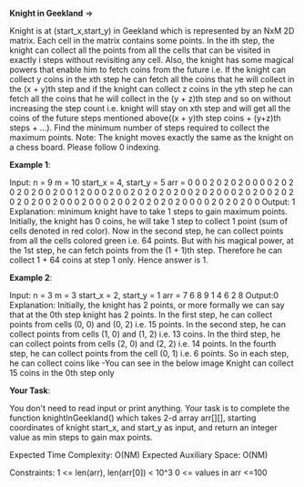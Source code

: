 **Knight in Geekland** =>

Knight is at (start_x,start_y) in Geekland which is represented by an NxM 2D matrix. Each cell in the matrix contains some points. In the ith step, the knight can collect all the points from all the cells that can be visited in exactly i steps without revisiting any cell. Also, the knight has some magical powers that enable him to fetch coins from the future i.e. If the knight can collect y coins in the xth step he can fetch all the coins that he will collect in the (x + y)th step and if the knight can collect z coins in the yth step he can fetch all the coins that he will collect in the (y + z)th step and so on without increasing the step count i.e. knight will stay on xth step and will get all the coins of the future steps mentioned above((x + y)th step coins + (y+z)th steps + ...). Find the minimum number of steps required to collect the maximum points. Note: The knight moves exactly the same as the knight on a chess board. Please follow 0 indexing.

**Example 1**:

Input: n = 9 m = 10 start_x = 4, start_y = 5 arr = 0 0 0 2 0 2 0 2 0 0 0 0 2 0 2 0 2 0 2 0 0 2 0 0 1 2 0 0 0 2 0 0 2 0 2 0 2 0 2 0 0 2 0 2 0 0 0 2 0 2 0 0 2 0 2 0 2 0 2 0 0 2 0 0 0 2 0 0 0 2 0 0 2 0 2 0 2 0 2 0 0 0 0 2 0 2 0 2 0 0 
Output: 1 
Explanation: minimum knight have to take 1 steps to gain maximum points. Initially, the knight has 0 coins, he will take 1 step to collect 1 point (sum of cells denoted in red color). Now in the second step, he can collect points from all the cells colored green i.e. 64 points. But with his magical power, at the 1st step, he can fetch points from the (1 + 1)th step. Therefore he can collect 1 + 64 coins at step 1 only. Hence answer is 1.

**Example 2**:

Input: n = 3 m = 3 start_x = 2, start_y = 1 arr = 7 6 8 9 1 4 6 2 8 
Output:0 
Explanation: Initially, the knight has 2 points, or more formally we can say that at the 0th step knight has 2 points. In the first step, he can collect points from cells (0, 0) and (0, 2) i.e. 15 points. In the second step, he can collect points from cells (1, 0) and (1, 2) i.e. 13 coins. In the third step, he can collect points from cells (2, 0) and (2, 2) i.e. 14 points. In the fourth step, he can collect points from the cell (0, 1) i.e. 6 points. So in each step, he can collect coins like -You can see in the below image Knight can collect 15 coins in the 0th step only

**Your Task**:

You don't need to read input or print anything. Your task is to complete the function knightInGeekland() which takes 2-d array arr[][], starting coordinates of knight start_x, and start_y as input, and return an integer value as min steps to gain max points.

Expected Time Complexity: O(NM) Expected Auxiliary Space: O(NM)

Constraints: 1 <= len(arr), len(arr[0]) < 10^3 0 <= values in arr <=100